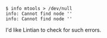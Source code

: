 ```console
$ info mtools > /dev/null
info: Cannot find node ''
info: Cannot find node ''
```
I'd like Lintian to check for such errors.
